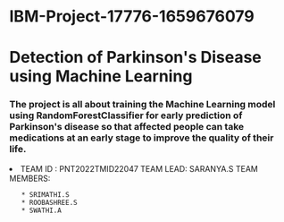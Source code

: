 # IBM-Project-17776-1659676079

# Detection of Parkinson's Disease using Machine Learning

### The project is all about training the Machine Learning model using RandomForestClassifier for early prediction of Parkinson's disease so that affected people can take medications at an early stage to improve the quality of their life.

<li>
      TEAM ID : PNT2022TMID22047
      TEAM LEAD: SARANYA.S
      TEAM MEMBERS:

       * SRIMATHI.S
       * ROOBASHREE.S
       * SWATHI.A

